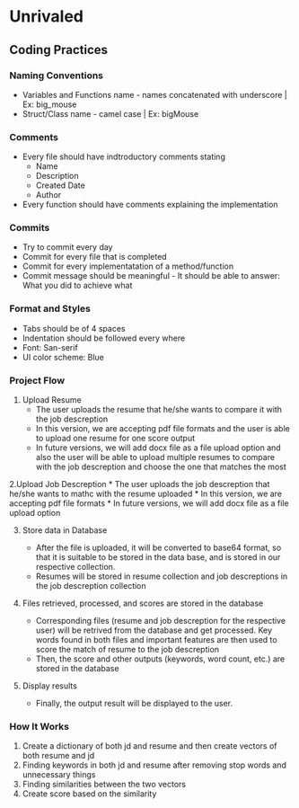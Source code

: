 # Unrivaled

## Coding Practices

### Naming Conventions
* Variables and Functions name - names concatenated with underscore | Ex: big_mouse
* Struct/Class name - camel case | Ex: bigMouse
 
### Comments
* Every file should have indtroductory comments stating
  * Name
  * Description
  * Created Date
  * Author
 * Every function should have comments explaining the implementation
 
 ### Commits
 * Try to commit every day
 * Commit for every file that is completed
 * Commit for every implementatation of a method/function
 * Commit message should be meaningful - It should be able to answer: What you did to achieve what
 
 ### Format and Styles
 * Tabs should be of 4 spaces
 * Indentation should be followed every where
 * Font: San-serif
 * UI color scheme: Blue
 
 ### Project Flow
  1. Upload Resume
     * The user uploads the resume that he/she wants to compare it with the job descreption
     * In this version, we are accepting pdf file formats and the user is able to upload one resume for one score output
     * In future versions, we will add docx file as a file upload option and also the user will be able to upload multiple resumes to compare with the job descreption and 
       choose the one that matches the most
       
  2.Upload Job Descreption
     * The user uploads the job descreption that he/she wants to mathc with the resume uploaded
     * In this version, we are accepting pdf file formats
     * In future versions, we will add docx file as a file upload option
     
  3. Store data in Database
     * After the file is uploaded, it will be converted to base64 format, so that it is suitable to be stored in the data base, and is stored in our respective collection.
     * Resumes will be stored in resume collection and job descreptions in the job descreption collection

  4. Files retrieved, processed, and scores are stored in the database
     * Corresponding files (resume and job descreption for the respective user) will be retrived from the database and get processed. Key words found in both files and 
       important features are then used to score the match of resume to the job descreption
     * Then, the score and other outputs (keywords, word count, etc.) are stored in the database

  5. Display results
     * Finally, the output result will be displayed to the user.

 ### How It Works
  1. Create a dictionary of both jd and resume and then create vectors of both resume and jd
  2. Finding keywords in both jd and resume after removing stop words and unnecessary things
  3. Finding similarities between the two vectors
  4. Create score based on the similarity
